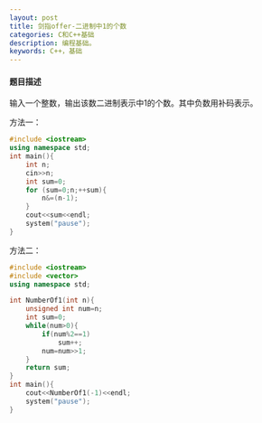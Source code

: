 ```yaml
---
layout: post
title: 剑指offer-二进制中1的个数
categories: C和C++基础
description: 编程基础。
keywords: C++，基础
---
```


#### 题目描述

输入一个整数，输出该数二进制表示中1的个数。其中负数用补码表示。

方法一：

```cpp
#include <iostream>
using namespace std;
int main(){
	int n;
	cin>>n;
	int sum=0;
    for (sum=0;n;++sum){
        n&=(n-1);
    }
	cout<<sum<<endl;
	system("pause");
}
```

方法二：

```cpp
#include <iostream>
#include <vector>
using namespace std;

int NumberOf1(int n){
	unsigned int num=n;
	int sum=0;
	while(num>0){
		if(num%2==1)
			sum++;
		num=num>>1;
	}
	return sum;
}
int main(){
	cout<<NumberOf1(-1)<<endl;
	system("pause");
}
```

